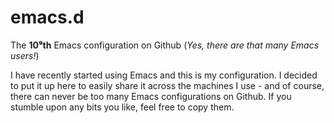 emacs.d
=======
The **10⁹th** Emacs configuration on Github (*Yes, there are that many Emacs users!*)

I have recently started using Emacs and this is my configuration. I decided to put it up here to easily share it across the machines I use - and of course, there can never be too many Emacs configurations on Github. If you stumble upon any bits you like, feel free to copy them.
